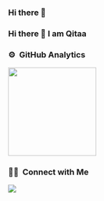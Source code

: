 ### Hi there 👋

<!--
**Qitaa/Qitaa** is a ✨ _special_ ✨ repository because its `README.md` (this file) appears on your GitHub profile.

Here are some ideas to get you started:

- 🔭 I’m currently working on ...
- 🌱 I’m currently learning ...
- 👯 I’m looking to collaborate on ...
- 🤔 I’m looking for help with ...
- 💬 Ask me about ...
- 📫 How to reach me: ...
- 😄 Pronouns: ...
- ⚡ Fun fact: ...
-->

### Hi there 👋 I am Qitaa

<!--
**Qitaa/Qitaa** is a ✨ _special_ ✨ repository because its `README.md` (this file) appears on your GitHub profile. -->


<!--
### 🛠 &nbsp;Tech Stack

![HTML](https://img.shields.io/badge/-HTML-05122A?style=flat&logo=HTML5)&nbsp;
![CSS](https://img.shields.io/badge/-CSS-05122A?style=flat&logo=CSS3&logoColor=1572B6)&nbsp;
![Bootstrap](https://img.shields.io/badge/-Bootstrap-05122A?style=flat&logo=bootstrap&logoColor=563D7C)&nbsp;
![PHP](https://img.shields.io/badge/-PHP-05122A?style=flat&logo=PHP)&nbsp;
![Laravel](https://img.shields.io/badge/-Laravel-05122A?style=flat&logo=laravel)&nbsp;
![Java](https://img.shields.io/badge/-Java-05122A?style=flat&logo=Java&logoColor=FFA518)&nbsp;
![MySQL](https://img.shields.io/badge/-MySQL-05122A?style=flat&logo=MySQL)&nbsp;
-->

### ⚙️ &nbsp;GitHub Analytics

<p align="left">
<a href="https://github.com/Qitaa">
 <!--
 <img height="180em" src="https://github-readme-stats.vercel.app/api?username=Qitaa&show_icons=true&theme=algolia&include_all_commits=true&count_private=true"/>
-->
  <img height="180em" src="https://github-readme-stats.vercel.app/api/top-langs/?username=Qitaa&layout=compact&langs_count=8&theme=algolia"/>
</a>
</p>

### 🤝🏻 &nbsp;Connect with Me

<p align="left">
<a href="mailto:rizqitasiska@gmail.com"><img src="https://img.shields.io/badge/-rizqitasiska@gmail.com-D14836?style=flat&logo=Gmail&logoColor=white"/></a>
</p>

